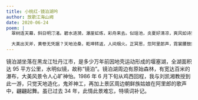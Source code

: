 ```yaml
---
title: 小桃红·镜泊湖吟
author: 放歌江海山阙
date: 2020-06-24
poem: |
  翠树连天幕，斜日明汀渚。碧水涟漪，瀑崖虹练，彩舟来去。似瑶池，炎夏好清凉，爽风如诗絮。

  大美出天斧，黄卷无凭据？天地沧桑，乾坤转返，人间烟火。正冥思，忽阿里郎声，霓裳腰鼓舞！
---
```


镜泊湖坐落在黑龙江牡丹江市，是多少万年前因地壳运动形成的堰塞湖，全湖面积达 95 平方公里，水明似镜，故称“镜泊”。镜泊湖周边有原始森林，有宽达百米的瀑布，大美风景令人心旷神怡。1986 年 6 月下旬从鸡西回程，我与刘凯湘教授到此一游，只觉天地造化，鬼斧神工，再加上景区周边朝鲜族姑娘在阿里郎的歌声中，翩翩起舞。虽已过去 34 年，此情此景难忘，特填词补记。

